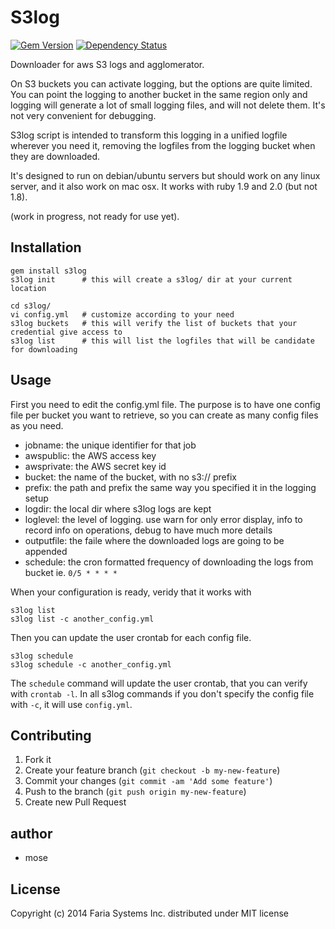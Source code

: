 # S3log

[![Gem Version](https://badge.fury.io/rb/s3log.png)](http://rubygems.org/gems/s3log)
[![Dependency Status](https://gemnasium.com/eduvo/s3log.png)](https://gemnasium.com/eduvo/s3log)

Downloader for aws S3 logs and agglomerator.

On S3 buckets you can activate logging, but the options are quite limited. You can point the logging to another bucket in the same region only and logging will generate a lot of small logging files, and will not delete them. It's not very convenient for debugging.

S3log script is intended to transform this logging in a unified logfile wherever you need it, removing the logfiles from the logging bucket when they are downloaded.

It's designed to run on debian/ubuntu servers but should work on any linux server, and it also work on mac osx. It works with ruby 1.9 and 2.0 (but not 1.8).

(work in progress, not ready for use yet).

## Installation

    gem install s3log
    s3log init      # this will create a s3log/ dir at your current location

    cd s3log/
    vi config.yml   # customize according to your need
    s3log buckets   # this will verify the list of buckets that your credential give access to
    s3log list      # this will list the logfiles that will be candidate for downloading

## Usage

First you need to edit the config.yml file. The purpose is to have one config file per bucket you want to retrieve, so you can create as many config files as you need.

* jobname: the unique identifier for that job
* awspublic: the AWS access key
* awsprivate: the AWS secret key id
* bucket: the name of the bucket, with no s3:// prefix
* prefix: the path and prefix the same way you specified it in the logging setup
* logdir: the local dir where s3log logs are kept
* loglevel: the level of logging. use warn for only error display, info to record info on operations, debug to have much more details
* outputfile: the faile where the downloaded logs are going to be appended
* schedule: the cron formatted frequency of downloading the logs from bucket ie. `0/5 * * * *`

When your configuration is ready, veridy that it works with

    s3log list
    s3log list -c another_config.yml

Then you can update the user crontab for each config file.

    s3log schedule
    s3log schedule -c another_config.yml

The `schedule` command will update the user crontab, that you can verify with `crontab -l`.
In all s3log commands if you don't specify the config file with `-c`, it will use `config.yml`.

## Contributing

1. Fork it
2. Create your feature branch (`git checkout -b my-new-feature`)
3. Commit your changes (`git commit -am 'Add some feature'`)
4. Push to the branch (`git push origin my-new-feature`)
5. Create new Pull Request

## author

* mose

## License

Copyright (c) 2014 Faria Systems Inc. distributed under MIT license
